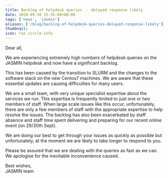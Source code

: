 ```yaml
---
title: Backlog of helpdesk queries  - delayed response likely
date: 2020-09-30 15:35:04+00:00
tags: ['news', 'jasmin']
aliases: ['/blog/backlog-of-helpdesk-queries-delayed-response-likely']
thumbnail: 
icon: fas circle-info
---
```


Dear all,


We are experiencing extremely high numbers of helpdesk queries on the JASMIN helpdesk and now have a significant backlog.


This has been caused by the transition to SLURM and the changes to the software stack on the new Centos7 machines. We are aware that these essential updates are causing difficulties for many users.


We are a small team, with very unique specialist expertise about the services we run. This expertise is frequently limited to just one or two members of staff. When large scale issues like this occur, unfortunately, there are only a few members of staff with the appropriate expertise to help resolve the issues. The backlog has also been exacerbated by staff absence and staff time spent delivering and preparing for our recent online event (on 29/30th Sept).


We are doing our best to get through your issues as quickly as possible but unfortunately, at the moment we are likely to take longer to respond to you.


Please be assured that we are dealing with the queries as fast as we can. We apologise for the inevitable inconvenience caused.


Best wishes,   
JASMIN team


